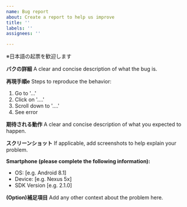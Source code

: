 ```yaml
---
name: Bug report
about: Create a report to help us improve
title: ''
labels: ''
assignees: ''

---
```


※日本語の起票を歓迎します

**バクの詳細**
A clear and concise description of what the bug is.

**再現手順e**
Steps to reproduce the behavior:
1. Go to '...'
2. Click on '....'
3. Scroll down to '....'
4. See error

**期待される動作**
A clear and concise description of what you expected to happen.

**スクリーンショット**
If applicable, add screenshots to help explain your problem.

**Smartphone (please complete the following information):**
 - OS: [e.g. Android 8.1]
 - Device: [e.g. Nexus 5x]
 - SDK Version [e.g. 2.1.0]

**(Option)補足項目**
Add any other context about the problem here.
